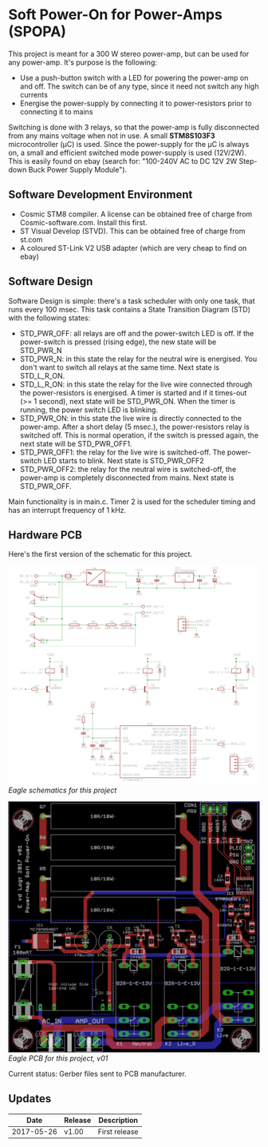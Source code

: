 ﻿Soft Power-On for Power-Amps (SPOPA)
==========

This project is meant for a 300 W stereo power-amp, but can be used for any power-amp. It's purpose is the following:
- Use a push-button switch with a LED for powering the power-amp on and off. The switch can be of any type, since it need not switch any high currents
- Energise the power-supply by connecting it to power-resistors prior to connecting it to mains

Switching is done with 3 relays, so that the power-amp is fully disconnected from any mains voltage when not in use. A small **STM8S103F3** microcontroller (µC) is used. Since the power-supply for the µC is always on, a
small and efficient switched mode power-supply is used (12V/2W). This is easily found on ebay (search for: "100-240V AC to DC 12V 2W Step-down Buck Power Supply Module").

Software Development Environment
-----------
- Cosmic STM8 compiler. A license can be obtained free of charge from Cosmic-software.com. Install this first.
- ST Visual Develop (STVD). This can be obtained free of charge from st.com
- A coloured ST-Link V2 USB adapter (which are very cheap to find on ebay)

Software Design
-------------------
Software Design is simple: there's a task scheduler with only one task, that runs every 100 msec. This task contains a State Transition Diagram (STD) with the following states:
- STD_PWR_OFF: all relays are off and the power-switch LED is off. If the power-switch is pressed (rising edge), the new state will be STD_PWR_N
- STD_PWR_N: in this state the relay for the neutral wire is energised. You don't want to switch all relays at the same time. Next state is STD_L_R_ON.
- STD_L_R_ON: in this state the relay for the live wire connected through the power-resistors is energised. A timer is started and if it times-out (>= 1 second), next state will be STD_PWR_ON. When the timer is running, the power switch LED is blinking.
- STD_PWR_ON: in this state the live wire is directly connected to the power-amp. After a short delay (5 msec.), the power-resistors relay is switched off. This is normal operation, if the switch is pressed again, the next state will be STD_PWR_OFF1.
- STD_PWR_OFF1: the relay for the live wire is switched-off. The power-switch LED starts to blink. Next state is STD_PWR_OFF2
- STD_PWR_OFF2: the relay for the neutral wire is switched-off, the power-amp is completely disconnected from mains. Next state is STD_PWR_OFF.

Main functionality is in main.c. Timer 2 is used for the scheduler timing and has an interrupt frequency of 1 kHz.

Hardware PCB
--------------
Here's the first version of the schematic for this project.

![frontpanel](img/schematics.png)<br>
*Eagle schematics for this project*

![frontpanel](img/pcb.png)<br>
*Eagle PCB for this project, v01*

Current status: Gerber files sent to PCB manufacturer.

Updates
-------

|Date|Release|Description|
|----|-------|-----------|
|2017-05-26|v1.00|First release |

